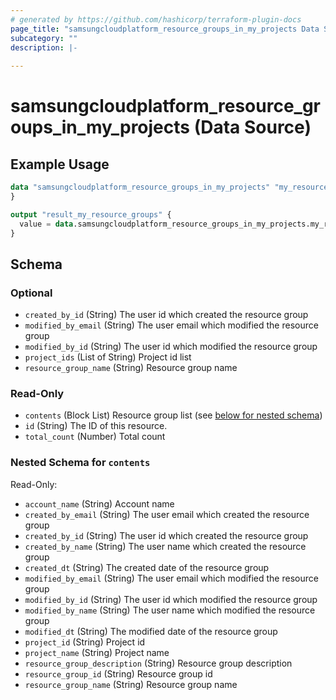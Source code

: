```yaml
---
# generated by https://github.com/hashicorp/terraform-plugin-docs
page_title: "samsungcloudplatform_resource_groups_in_my_projects Data Source - samsungcloudplatform"
subcategory: ""
description: |-
  
---
```


# samsungcloudplatform_resource_groups_in_my_projects (Data Source)



## Example Usage

```terraform
data "samsungcloudplatform_resource_groups_in_my_projects" "my_resource_groups_in_my_projects" {
}

output "result_my_resource_groups" {
  value = data.samsungcloudplatform_resource_groups_in_my_projects.my_resource_groups_in_my_projects
}
```

<!-- schema generated by tfplugindocs -->
## Schema

### Optional

- `created_by_id` (String) The user id which created the resource group
- `modified_by_email` (String) The user email which modified the resource group
- `modified_by_id` (String) The user id which modified the resource group
- `project_ids` (List of String) Project id list
- `resource_group_name` (String) Resource group name

### Read-Only

- `contents` (Block List) Resource group list (see [below for nested schema](#nestedblock--contents))
- `id` (String) The ID of this resource.
- `total_count` (Number) Total count

<a id="nestedblock--contents"></a>
### Nested Schema for `contents`

Read-Only:

- `account_name` (String) Account name
- `created_by_email` (String) The user email which created the resource group
- `created_by_id` (String) The user id which created the resource group
- `created_by_name` (String) The user name which created the resource group
- `created_dt` (String) The created date of the resource group
- `modified_by_email` (String) The user email which modified the resource group
- `modified_by_id` (String) The user id which modified the resource group
- `modified_by_name` (String) The user name which modified the resource group
- `modified_dt` (String) The modified date of the resource group
- `project_id` (String) Project id
- `project_name` (String) Project name
- `resource_group_description` (String) Resource group description
- `resource_group_id` (String) Resource group id
- `resource_group_name` (String) Resource group name


